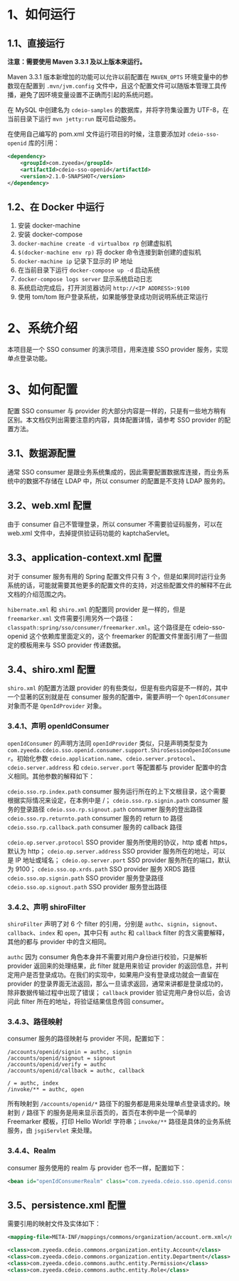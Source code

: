# 1、如何运行

## 1.1、直接运行

**注意：需要使用 Maven 3.3.1 及以上版本来运行。**

Maven 3.3.1 版本新增加的功能可以允许以前配置在 `MAVEN_OPTS` 环境变量中的参数现在配置到 `.mvn/jvm.config` 文件中，且这个配置文件可以随版本管理工具传播，避免了因环境变量设置不正确而引起的系统问题。

在 MySQL 中创建名为 `cdeio-samples` 的数据库，并将字符集设置为 UTF-8，在当前目录下运行 `mvn jetty:run` 既可启动服务。

在使用自己编写的 pom.xml 文件运行项目的时候，注意要添加对 `cdeio-sso-openid` 库的引用：

```xml
<dependency>
    <groupId>com.zyeeda</groupId>
    <artifactId>cdeio-sso-openid</artifactId>
    <version>2.1.0-SNAPSHOT</version>
</dependency>
```

## 1.2、在 Docker 中运行

1. 安装 docker-machine
2. 安装 docker-compose
3. `docker-machine create -d virtualbox rp` 创建虚拟机
4. `$(docker-machine env rp)` 将 docker 命令连接到新创建的虚拟机
5. `docker-machine ip` 记录下显示的 IP 地址
6. 在当前目录下运行 `docker-compose up -d` 启动系统
7. `docker-compose logs server` 显示系统启动日志
8. 系统启动完成后，打开浏览器访问 `http://<IP ADDRESS>:9100`
9. 使用 tom/tom 账户登录系统，如果能够登录成功则说明系统正常运行

# 2、系统介绍

本项目是一个 SSO consumer 的演示项目，用来连接 SSO provider 服务，实现单点登录功能。

# 3、如何配置

配置 SSO consumer 与 provider 的大部分内容是一样的，只是有一些地方稍有区别。本文档仅列出需要注意的内容，具体配置详情，请参考 SSO provider 的配置方法。

## 3.1、数据源配置

通常 SSO consumer 是跟业务系统集成的，因此需要配置数据库连接，而业务系统中的数据不存储在 LDAP 中，所以 consumer 的配置是不支持 LDAP 服务的。

## 3.2、web.xml 配置

由于 consumer 自己不管理登录，所以 consumer 不需要验证码服务，可以在 web.xml 文件中，去掉提供验证码功能的 kaptchaServlet。

## 3.3、application-context.xml 配置

对于 consumer 服务有用的 Spring 配置文件只有 3 个，但是如果同时运行业务系统的话，可能就需要其他更多的配置文件的支持，对这些配置文件的解释不在此文档的介绍范围之内。

`hibernate.xml` 和 `shiro.xml` 的配置同 provider 是一样的，但是 `freemarker.xml` 文件需要引用另外一个路径：`classpath:spring/sso/consumer/freemarker.xml`。这个路径是在 cdeio-sso-openid 这个依赖库里面定义的，这个 freemarker 的配置文件里面引用了一些固定的模板用来与 SSO provider 传递数据。

## 3.4、shiro.xml 配置

`shiro.xml` 的配置方法跟 provider 的有些类似，但是有些内容是不一样的，其中一个显著的区别就是在 consumer 服务的配置中，需要声明一个 `OpenIdConsumer` 对象而不是 `OpenIdProvider` 对象。

### 3.4.1、声明 openIdConsumer

`openIdConsumer` 的声明方法同 `openIdProvider` 类似，只是声明类型变为 `com.zyeeda.cdeio.sso.openid.consumer.support.ShiroSessionOpenIdConsumer`。初始化参数 `cdeio.application.name`、`cdeio.server.protocol`、`cdeio.server.address` 和 `cdeio.server.port` 等配置都与 provider 配置中的含义相同。其他参数的解释如下：

`cdeio.sso.rp.index.path` consumer 服务运行所在的上下文根目录，这个需要根据实际情况来设定，在本例中是 /；
`cdeio.sso.rp.signin.path` consumer 服务的登录路径
`cdeio.sso.rp.signout.path` consumer 服务的登出路径
`cdeio.sso.rp.returnto.path` consumer 服务的 return to 路径
`cdeio.sso.rp.callback.path` consumer 服务的 callback 路径

`cdeio.op.server.protocol` SSO provider 服务所使用的协议，http 或者 https，默认为 http；
`cdeio.op.server.address` SSO provider 服务所在的地址，可以是 IP 地址或域名；
`cdeio.op.server.port` SSO provider 服务所在的端口，默认为 9100；
`cdeio.sso.op.xrds.path` SSO provider 服务 XRDS 路径
`cdeio.sso.op.signin.path` SSO provider 服务登录路径
`cdeio.sso.op.signout.path` SSO provider 服务登出路径

### 3.4.2、声明 shiroFilter

`shiroFilter` 声明了对 6 个 filter 的引用，分别是 `authc`、`signin`，`signout`、`callback`、`index` 和 `open`，其中只有 `authc` 和 `callback` filter 的含义需要解释，其他的都与 provider 中的含义相同。

`authc` 因为 consumer 角色本身并不需要对用户身份进行校验，只是解析 provider 返回来的处理结果，此 filter 就是用来验证 provider 的返回信息，并判定用户是否登录成功。在我们的实现中，如果用户没有登录成功就会一直留在 provider 的登录界面无法返回，那么一旦请求返回，通常来讲都是登录成功的，除非数据传输过程中出现了错误；
`callback` provider 验证完用户身份以后，会访问此 filter 所在的地址，将验证结果信息传回 consumer。

### 3.4.3、路径映射

consumer 服务的路径映射与 provider 不同，配置如下：

```
/accounts/openid/signin = authc, signin
/accounts/openid/signout = signout
/accounts/openid/verify = authc
/accounts/openid/callback = authc, callback

/ = authc, index
/invoke/** = authc, open
```

所有映射到 `/accounts/openid/*` 路径下的服务都是用来处理单点登录请求的。映射到 `/` 路径下 的服务是用来显示首页的，首页在本例中是一个简单的 Freemarker 模板，打印 Hello World! 字符串；`invoke/**` 路径是具体的业务系统服务，由 `jsgiServlet` 来处理。

### 3.4.4、Realm

consumer 服务使用的 realm 与 provider 也不一样，配置如下：

```xml
<bean id="openIdConsumerRealm" class="com.zyeeda.cdeio.sso.openid.consumer.realm.OpenIdConsumerRealm"/>
```

## 3.5、persistence.xml 配置

需要引用的映射文件及实体如下：

```xml
<mapping-file>META-INF/mappings/commons/organization/account.orm.xml</mapping-file>

<class>com.zyeeda.cdeio.commons.organization.entity.Account</class>
<class>com.zyeeda.cdeio.commons.organization.entity.Department</class>
<class>com.zyeeda.cdeio.commons.authc.entity.Permission</class>
<class>com.zyeeda.cdeio.commons.authc.entity.Role</class>
```

